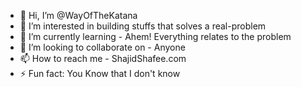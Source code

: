 - 👋 Hi, I’m @WayOfTheKatana 
- 👀 I’m interested in building stuffs that solves a real-problem
- 🌱 I’m currently learning - Ahem! Everything relates to the problem
- 💞️ I’m looking to collaborate on - Anyone
- 📫 How to reach me - ShajidShafee.com
- ⚡ Fun fact: You Know that I don't know

<!---
WayOfTheKatana/WayOfTheKatana is a ✨ special ✨ repository because its `README.md` (this file) appears on your GitHub profile.
You can click the Preview link to take a look at your changes........
--->
